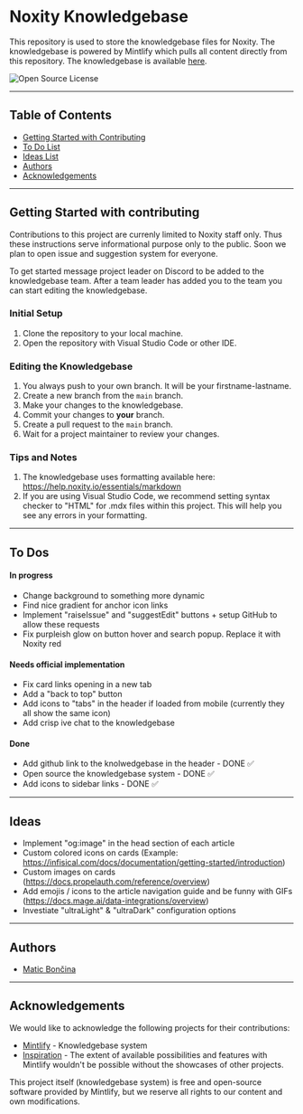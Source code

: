 # Noxity Knowledgebase

This repository is used to store the knowledgebase files for Noxity. The knowledgebase is powered by Mintlify which pulls all content directly from this repository. The knowledgebase is available [here](https://help.noxity.io).

![Open Source License](https://img.shields.io/badge/License-Open%20Source-green.svg)

---

## Table of Contents
- [Getting Started with Contributing](#getting-started-with-contributing)
- [To Do List](#to-dos)
- [Ideas List](#ideas)
- [Authors](#authors)
- [Acknowledgements](#acknowledgements)

---

## Getting Started with contributing

Contributions to this project are currenly limited to Noxity staff only. Thus these instructions serve informational purpose only to the public. Soon we plan to open issue and suggestion system for everyone.

To get started message project leader on Discord to be added to the knowledgebase team. After a team leader has added you to the team you can start editing the knowledgebase.

### Initial Setup

1. Clone the repository to your local machine.
2. Open the repository with Visual Studio Code or other IDE.

### Editing the Knowledgebase

1. You always push to your own branch. It will be your firstname-lastname.
2. Create a new branch from the `main` branch.
3. Make your changes to the knowledgebase.
4. Commit your changes to **your** branch.
5. Create a pull request to the `main` branch.
6. Wait for a project maintainer to review your changes.

### Tips and Notes

1. The knowledgebase uses formatting available here: https://help.noxity.io/essentials/markdown
2. If you are using Visual Studio Code, we recommend setting syntax checker to "HTML" for .mdx files within this project. This will help you see any errors in your formatting.

---
## To Dos
#### In progress
- Change background to something more dynamic
- Find nice gradient for anchor icon links
- Implement "raiseIssue" and "suggestEdit" buttons + setup GitHub to allow these requests
- Fix purpleish glow on button hover and search popup. Replace it with Noxity red
#### Needs official implementation
- Fix card links opening in a new tab
- Add a "back to top" button
- Add icons to "tabs" in the header if loaded from mobile (currently they all show the same icon)
- Add crisp ive chat to the knowledgebase
#### Done
- Add github link to the knolwedgebase in the header - DONE ✅
- Open source the knowledgebase system - DONE ✅
- Add icons to sidebar links - DONE ✅

---
## Ideas
- Implement "og:image" in the head section of each article
- Custom colored icons on cards (Example: https://infisical.com/docs/documentation/getting-started/introduction)
- Custom images on cards (https://docs.propelauth.com/reference/overview)
- Add emojis / icons to the article navigation guide and be funny with GIFs (https://docs.mage.ai/data-integrations/overview)
- Investiate  "ultraLight" & "ultraDark" configuration options

---

## Authors

- [Matic Bončina](https://github.com/maticboncina)

---
## Acknowledgements

We would like to acknowledge the following projects for their contributions:

- [Mintlify](https://github.com/mintlify/starter) - Knowledgebase system
- [Inspiration](https://mintlify.com/showcase) - The extent of available possibilities and features with Mintlify wouldn't be possible without the showcases of other projects.

This project itself (knowledgebase system) is free and open-source software provided by Mintlify, but we reserve all rights to our content and own modifications.